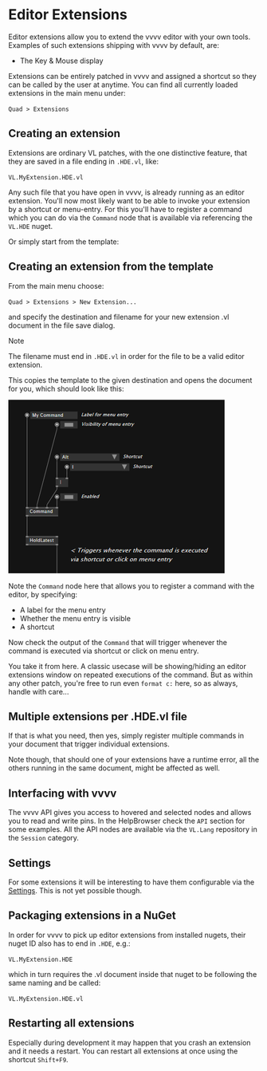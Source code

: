 # Editor Extensions

Editor extensions allow you to extend the vvvv editor with your own tools. Examples of such extensions shipping with vvvv by default, are:

- The Key & Mouse display

Extensions can be entirely patched in vvvv and assigned a shortcut so they can be called by the user at anytime. You can find all currently loaded extensions in the main menu under:

`Quad > Extensions`

## Creating an extension

Extensions are ordinary VL patches, with the one distinctive feature, that they are saved in a file ending in `.HDE.vl`, like:

`VL.MyExtension.HDE.vl`

Any such file that you have open in vvvv, is already running as an editor extension. You'll now most likely want to be able to invoke your extension by a shortcut or menu-entry. For this you'll have to register a command which you can do via the `Command` node that is available via referencing the `VL.HDE` nuget. 

Or simply start from the template:

## Creating an extension from the template

From the main menu choose:

`Quad > Extensions > New Extension...`

and specify the destination and filename for your new extension .vl document in the file save dialog.

> [!NOTE]
> The filename must end in `.HDE.vl` in order for the file to be a valid editor extension.

This copies the template to the given destination and opens the document for you, which should look like this:

![](../../images/reference/extending/extension-command.png)

Note the `Command` node here that allows you to register a command with the editor, by specifying:
- A label for the menu entry
- Whether the menu entry is visible
- A shortcut

Now check the output of the `Command` that will trigger whenever the command is executed via shortcut or click on menu entry.

You take it from here. A classic usecase will be showing/hiding an editor extensions window on repeated executions of the command. But as within any other patch, you're free to run even `format c:` here, so as always, handle with care...

## Multiple extensions per .HDE.vl file
If that is what you need, then yes, simply register multiple commands in your document that trigger individual extensions.

Note though, that should one of your extensions have a runtime error, all the others running in the same document, might be affected as well. 

## Interfacing with vvvv
The vvvv API gives you access to hovered and selected nodes and allows you to read and write pins. In the HelpBrowser check the `API` section for some examples. All the API nodes are available via the `VL.Lang` repository in the `Session` category.

## Settings
For some extensions it will be interesting to have them configurable via the [Settings](../hde/settings.md). This is not yet possible though. 

## Packaging extensions in a NuGet
In order for vvvv to pick up editor extensions from installed nugets, their nuget ID also has to end in `.HDE`, e.g.:

`VL.MyExtension.HDE`

which in turn requires the .vl document inside that nuget to be following the same naming and be called:

`VL.MyExtension.HDE.vl`

## Restarting all extensions
Especially during development it may happen that you crash an extension and it needs a restart. You can restart all extensions at once using the shortcut `Shift+F9`.